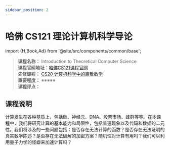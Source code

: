```yaml
---
sidebar_position: 2
---
```


# 哈佛 CS121 理论计算机科学导论

import {H,Book,Ad} from '@site/src/components/common/base';


>**课程名称：** Introduction to Theoretical Computer Science      
**课程官网地址：**[哈佛CS121课程官网](https://cs121.boazbarak.org/)  
**先修课程：** [CS20 计算机科学中的离散数学](https://hackway.org/docs/math/basic/discrete/cs20)     
**重要程度：** ※※※※※  
**课程评点：** 

## 课程说明
计算发生在各种基质上，包括硅、神经元、DNA、股票市场、蜂群等等。在本课程中，我们将研究计算的基本能力和局限性，包括普遍现象以及代码和数据的二元性。我们将涉及的一些问题包括：是否存在无法计算的函数？是否存在无法证明的真实数学陈述？是否存在无法破解的加密方案？随机性对计算有用吗？我们可以利用量子力学的怪癖来加速计算吗？

<Comment></Comment>
